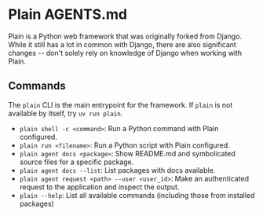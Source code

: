 # Plain AGENTS.md

Plain is a Python web framework that was originally forked from Django. While it still has a lot in common with Django, there are also significant changes -- don't solely rely on knowledge of Django when working with Plain.

## Commands

The `plain` CLI is the main entrypoint for the framework. If `plain` is not available by itself, try `uv run plain`.

- `plain shell -c <command>`: Run a Python command with Plain configured.
- `plain run <filename>`: Run a Python script with Plain configured.
- `plain agent docs <package>`: Show README.md and symbolicated source files for a specific package.
- `plain agent docs --list`: List packages with docs available.
- `plain agent request <path> --user <user_id>`: Make an authenticated request to the application and inspect the output.
- `plain --help`: List all available commands (including those from installed packages)
